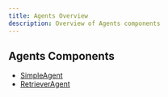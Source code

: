 ```yaml
---
title: Agents Overview
description: Overview of Agents components
---
```

## Agents Components
* [SimpleAgent](/docs/components/agents/simpleagent/)
* [RetrieverAgent](/docs/components/agents/retrieveragent/)